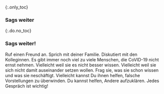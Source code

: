 {:.only_toc} 
### Sags weiter

{:.do.no_toc}
### Sags weiter!

Ruf einen Freund an. Sprich mit deiner Familie. Diskutiert mit den Kolleginnen. Es gibt immer noch viel zu viele Menschen, die CoVID-19 nicht ernst nehmen. Vielleicht weil sie es nicht besser wissen. Vielleicht weil sie sich nicht damit auseinander setzen wollen. Frag sie, was sie schon wissen und was sie neschäftigt. Vielleicht kannst Du ihnen helfen, falsche Vorstellungen zu überwinden. Du kannst helfen, Andere aufzuklären. Jedes Gespräch ist wichtig!
